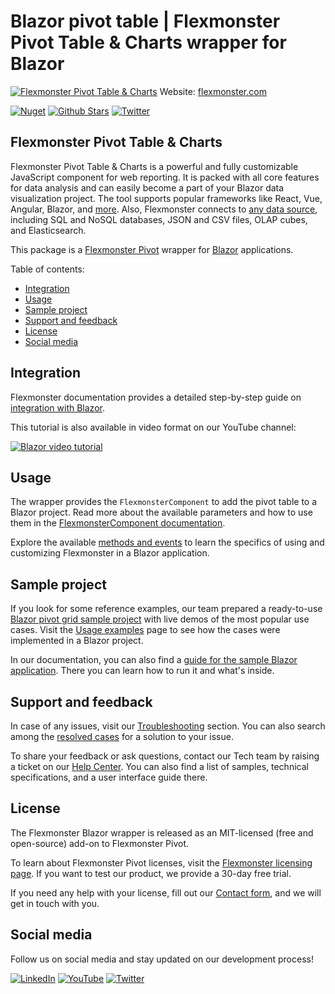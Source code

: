 # Blazor pivot table | Flexmonster Pivot Table & Charts wrapper for Blazor
[![Flexmonster Pivot Table & Charts](https://cdn.flexmonster.com/readmes/blazor.webp)](https://www.flexmonster.com?r=wrap_blz)
Website: [flexmonster.com](https://www.flexmonster.com?r=wrap_blz)

[![Nuget](https://img.shields.io/nuget/v/Flexmonster.Blazor )](https://www.nuget.org/packages/Flexmonster.Blazor)
[![Github Stars](https://img.shields.io/github/stars/flexmonster?style=social)](https://github.com/flexmonster) [![Twitter](https://img.shields.io/twitter/follow/Flexmonster?style=social)](https://twitter.com/Flexmonster)
 

## Flexmonster Pivot Table & Charts

Flexmonster Pivot Table & Charts is a powerful and fully customizable JavaScript component for web reporting. It is packed with all core features for data analysis and can easily become a part of your Blazor data visualization project. The tool supports popular frameworks like React, Vue, Angular, Blazor, and [more](https://www.flexmonster.com/doc/available-tutorials-integration?r=wrap_blz). Also, Flexmonster connects to [any data source](https://www.flexmonster.com/doc/supported-data-sources?r=wrap_blz), including SQL and NoSQL databases, JSON and CSV files, OLAP cubes, and Elasticsearch. 

This package is a [Flexmonster Pivot](https://www.flexmonster.com?r=wrap_blz) wrapper for [Blazor](https://dotnet.microsoft.com/en-us/apps/aspnet/web-apps/blazor) applications.

Table of contents:

* [Integration](#integration)
* [Usage](#usage)
* [Sample project](#sample-project)
* [Support and feedback](#support-and-feedback)
* [License](#license)
* [Social media](#social-media)

## Integration

Flexmonster documentation provides a detailed step-by-step guide on [іntegration with Blazor](https://www.flexmonster.com/doc/integration-with-blazor?r=wrap_blz). 

This tutorial is also available in video format on our YouTube channel:

[![Blazor video tutorial](https://static.flexmonster.com/uploads/2023/07/20111521/Screenshot-2023-07-20-at-14.14.12.png)](https://www.youtube.com/watch?v=BW0oUgwai0g)


## Usage

The wrapper provides the `FlexmonsterComponent` to add the pivot table to a Blazor project. Read more about the available parameters and how to use them in the [FlexmonsterComponent documentation](https://www.flexmonster.com/doc/flexmonster-component-for-blazor?r=wrap_blz).

Explore the available [methods and events](https://www.flexmonster.com/doc/using-methods-and-events-blazor?r=wrap_blz) to learn the specifics of using and customizing Flexmonster in a Blazor application.

## Sample project

If you look for some reference examples, our team prepared a ready-to-use [Blazor pivot grid sample project](https://github.com/flexmonster/pivot-blazor?r=wrap_blz) with live demos of the most popular use cases. Visit the [Usage examples](https://www.flexmonster.com/doc/usage-examples-blazor?r=wrap_blz) page to see how the cases were implemented in a Blazor project.

In our documentation, you can also find a [guide for the sample Blazor application](https://www.flexmonster.com/doc/sample-blazor-project?r=wrap_blz). There you can learn how to run it and what's inside.


## Support and feedback

In case of any issues, visit our [Troubleshooting](https://www.flexmonster.com/doc/typical-errors?r=wrap_blz) section. You can also search among the [resolved cases](https://www.flexmonster.com/technical-support?r=wrap_blz) for a solution to your issue.

To share your feedback or ask questions, contact our Tech team by raising a ticket on our [Help Center](https://www.flexmonster.com/help-center?r=wrap_blz). You can also find a list of samples, technical specifications, and a user interface guide there.

## License

The Flexmonster Blazor wrapper is released as an MIT-licensed (free and open-source) add-on to Flexmonster Pivot.

To learn about Flexmonster Pivot licenses, visit the [Flexmonster licensing page](https://www.flexmonster.com/pivot-table-editions-and-pricing?r=wrap_blz). 
If you want to test our product, we provide a 30-day free trial.

If you need any help with your license, fill out our [Contact form](https://www.flexmonster.com/contact-our-team?r=wrap_blz), and we will get in touch with you.

## Social media

Follow us on social media and stay updated on our development process!

[![LinkedIn](https://img.shields.io/badge/LinkedIn-blue?style=for-the-badge&logo=linkedin&logoColor=white)](https://linkedin.com/company/flexmonster) [![YouTube](https://img.shields.io/badge/YouTube-red?style=for-the-badge&logo=youtube&logoColor=white)](https://youtube.com/user/FlexMonsterPivot) [![Twitter](https://img.shields.io/badge/Twitter-blue?style=for-the-badge&logo=twitter&logoColor=white)](https://twitter.com/flexmonster)
